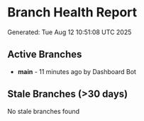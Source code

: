 # Branch Health Report
Generated: Tue Aug 12 10:51:08 UTC 2025

## Active Branches
- **main** - 11 minutes ago by Dashboard Bot

## Stale Branches (>30 days)
No stale branches found
